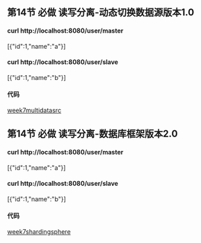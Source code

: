 ## 第14节 必做 读写分离-动态切换数据源版本1.0
#### curl http://localhost:8080/user/master
[{"id":1,"name":"a"}]
#### curl http://localhost:8080/user/slave
[{"id":1,"name":"b"}]
#### 代码
[week7multidatasrc](week7multidatasrc)
  
## 第14节 必做 读写分离-数据库框架版本2.0
#### curl http://localhost:8080/user/master
[{"id":1,"name":"a"}]
#### curl http://localhost:8080/user/slave
[{"id":1,"name":"b"}]
#### 代码
[week7shardingsphere](week7shardingsphere)

